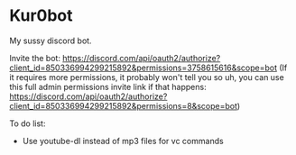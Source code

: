 # Kur0bot

My sussy discord bot.

Invite the bot: https://discord.com/api/oauth2/authorize?client_id=850336994299215892&permissions=3758615616&scope=bot
(If it requires more permissions, it probably won't tell you so uh, you can use this full admin permissions invite link if that happens: https://discord.com/api/oauth2/authorize?client_id=850336994299215892&permissions=8&scope=bot)

To do list:
- Use youtube-dl instead of mp3 files for vc commands
